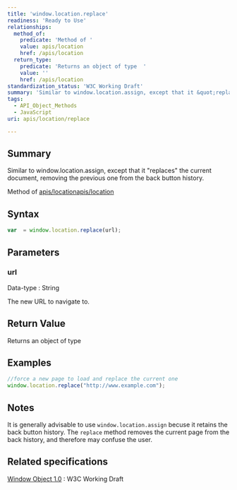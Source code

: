 ```yaml
---
title: 'window.location.replace'
readiness: 'Ready to Use'
relationships:
  method_of:
    predicate: 'Method of '
    value: apis/location
    href: /apis/location
  return_type:
    predicate: 'Returns an object of type  '
    value: ''
    href: /apis/location
standardization_status: 'W3C Working Draft'
summary: 'Similar to window.location.assign, except that it &quot;replaces&quot; the current document, removing the previous one from the back button history.'
tags:
  - API_Object_Methods
  - JavaScript
uri: apis/location/replace

---
```

## Summary

Similar to window.location.assign, except that it &quot;replaces&quot; the current document, removing the previous one from the back button history.

Method of [apis/location](/apis/location)[apis/location](/apis/location)

## Syntax

``` js
var  = window.location.replace(url);
```

## Parameters

### url

 Data-type
:   String

 The new URL to navigate to.

## Return Value

Returns an object of type

## Examples

``` js
//force a new page to load and replace the current one
window.location.replace("http://www.example.com");
```

## Notes

It is generally advisable to use `window.location.assign` becuse it retains the back button history. The `replace` method removes the current page from the back history, and therefore may confuse the user.

## Related specifications

[Window Object 1.0](http://www.w3.org/TR/Window/)
:   W3C Working Draft
